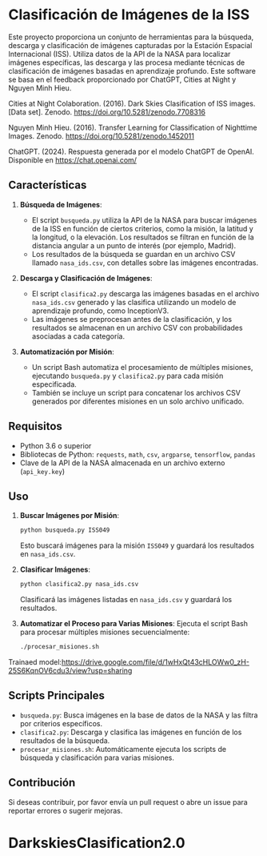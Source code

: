 # Clasificación de Imágenes de la ISS

Este proyecto proporciona un conjunto de herramientas para la búsqueda, descarga y clasificación de imágenes capturadas por la Estación Espacial Internacional (ISS). Utiliza datos de la API de la NASA para localizar imágenes específicas, las descarga y las procesa mediante técnicas de clasificación de imágenes basadas en aprendizaje profundo. Este software se basa en el feedback proporcionado por ChatGPT, Cities at Night y Nguyen Minh Hieu. 

Cities at Night Colaboration. (2016). Dark Skies Clasification of ISS images. [Data set]. Zenodo. https://doi.org/10.5281/zenodo.7708316

Nguyen Minh Hieu. (2016). Transfer Learning for Classification of Nighttime Images. Zenodo. https://doi.org/10.5281/zenodo.1452011

ChatGPT. (2024). Respuesta generada por el modelo ChatGPT de OpenAI. Disponible en https://chat.openai.com/ 

## Características

1. **Búsqueda de Imágenes**: 
   - El script `busqueda.py` utiliza la API de la NASA para buscar imágenes de la ISS en función de ciertos criterios, como la misión, la latitud y la longitud, o la elevación. Los resultados se filtran en función de la distancia angular a un punto de interés (por ejemplo, Madrid).
   - Los resultados de la búsqueda se guardan en un archivo CSV llamado `nasa_ids.csv`, con detalles sobre las imágenes encontradas.

2. **Descarga y Clasificación de Imágenes**:
   - El script `clasifica2.py` descarga las imágenes basadas en el archivo `nasa_ids.csv` generado y las clasifica utilizando un modelo de aprendizaje profundo, como InceptionV3.
   - Las imágenes se preprocesan antes de la clasificación, y los resultados se almacenan en un archivo CSV con probabilidades asociadas a cada categoría.

3. **Automatización por Misión**:
   - Un script Bash automatiza el procesamiento de múltiples misiones, ejecutando `busqueda.py` y `clasifica2.py` para cada misión especificada.
   - También se incluye un script para concatenar los archivos CSV generados por diferentes misiones en un solo archivo unificado.

## Requisitos

- Python 3.6 o superior
- Bibliotecas de Python: `requests`, `math`, `csv`, `argparse`, `tensorflow`, `pandas`
- Clave de la API de la NASA almacenada en un archivo externo (`api_key.key`)

## Uso

1. **Buscar Imágenes por Misión**:
   ```bash
   python busqueda.py ISS049
   ```
   Esto buscará imágenes para la misión `ISS049` y guardará los resultados en `nasa_ids.csv`.

2. **Clasificar Imágenes**:
   ```bash
   python clasifica2.py nasa_ids.csv
   ```
   Clasificará las imágenes listadas en `nasa_ids.csv` y guardará los resultados.

3. **Automatizar el Proceso para Varias Misiones**:
   Ejecuta el script Bash para procesar múltiples misiones secuencialmente:
   ```bash
   ./procesar_misiones.sh
   ```
Trainaed model:https://drive.google.com/file/d/1wHxQt43cHLOWw0_zH-25S6KqnOV6cdu3/view?usp=sharing

## Scripts Principales

- `busqueda.py`: Busca imágenes en la base de datos de la NASA y las filtra por criterios específicos.
- `clasifica2.py`: Descarga y clasifica las imágenes en función de los resultados de la búsqueda.
- `procesar_misiones.sh`: Automáticamente ejecuta los scripts de búsqueda y clasificación para varias misiones.

## Contribución

Si deseas contribuir, por favor envía un pull request o abre un issue para reportar errores o sugerir mejoras.
# DarkskiesClasification2.0
